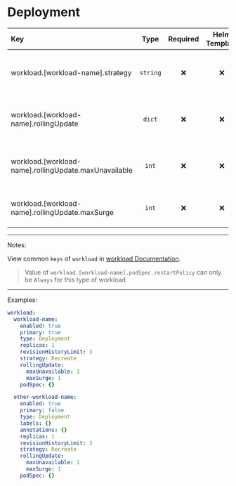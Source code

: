 # Deployment

| Key                                                   |   Type   | Required | Helm Template |  Default   | Description                                                          |
| :---------------------------------------------------- | :------: | :------: | :-----------: | :--------: | :------------------------------------------------------------------- |
| workload.[workload-name].strategy                     | `string` |    ❌    |      ❌       | `Recreate` | Define the strategy of the workload (Recreate, RollingUpdate)        |
| workload.[workload-name].rollingUpdate                |  `dict`  |    ❌    |      ❌       |    `{}`    | Holds the rollingUpdate options, Only when strategy is RollingUpdate |
| workload.[workload-name].rollingUpdate.maxUnavailable |  `int`   |    ❌    |      ❌       |            | Define the maxUnavailable, Only when strategy is RollingUpdate       |
| workload.[workload-name].rollingUpdate.maxSurge       |  `int`   |    ❌    |      ❌       |            | Define the maxSurge, Only when strategy is RollingUpdate             |

---

Notes:

View common `keys` of `workload` in [workload Documentation](README.md).

> Value of `workload.[workload-name].podSpec.restartPolicy` can only be `Always` for this type of workload

---

Examples:

```yaml
workload:
  workload-name:
    enabled: true
    primary: true
    type: Deployment
    replicas: 1
    revisionHistoryLimit: 3
    strategy: Recreate
    rollingUpdate:
      maxUnavailable: 1
      maxSurge: 1
    podSpec: {}

  other-workload-name:
    enabled: true
    primary: false
    type: Deployment
    labels: {}
    annotations: {}
    replicas: 1
    revisionHistoryLimit: 3
    strategy: Recreate
    rollingUpdate:
      maxUnavailable: 1
      maxSurge: 1
    podSpec: {}
```
